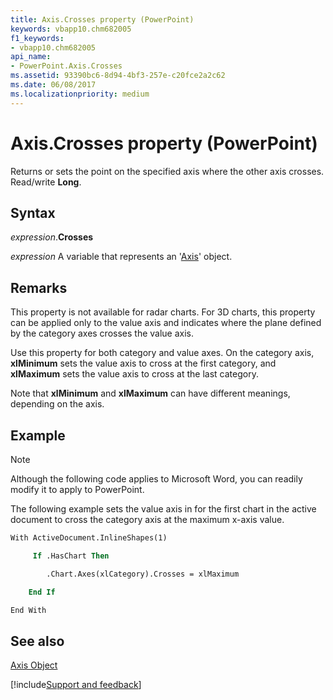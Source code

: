 ```yaml
---
title: Axis.Crosses property (PowerPoint)
keywords: vbapp10.chm682005
f1_keywords:
- vbapp10.chm682005
api_name:
- PowerPoint.Axis.Crosses
ms.assetid: 93390bc6-8d94-4bf3-257e-c20fce2a2c62
ms.date: 06/08/2017
ms.localizationpriority: medium
---
```



# Axis.Crosses property (PowerPoint)

Returns or sets the point on the specified axis where the other axis crosses. Read/write **Long**.


## Syntax

_expression_.**Crosses**

_expression_ A variable that represents an '[Axis](PowerPoint.Axis.md)' object.


## Remarks

This property is not available for radar charts. For 3D charts, this property can be applied only to the value axis and indicates where the plane defined by the category axes crosses the value axis.

Use this property for both category and value axes. On the category axis, **xlMinimum** sets the value axis to cross at the first category, and **xlMaximum** sets the value axis to cross at the last category.

Note that **xlMinimum** and **xlMaximum** can have different meanings, depending on the axis.


## Example




> [!NOTE] 
> Although the following code applies to Microsoft Word, you can readily modify it to apply to PowerPoint.

The following example sets the value axis in for the first chart in the active document to cross the category axis at the maximum x-axis value.




```vb
With ActiveDocument.InlineShapes(1)

     If .HasChart Then

        .Chart.Axes(xlCategory).Crosses = xlMaximum

    End If

End With
```


## See also


[Axis Object](PowerPoint.Axis.md)

[!include[Support and feedback](~/includes/feedback-boilerplate.md)]